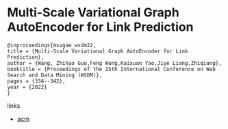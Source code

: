 # Multi-Scale Variational Graph AutoEncoder for Link Prediction

```
@inproceedings{msvgae_wsdm22,
title = {Multi-Scale Variational Graph AutoEncoder for Link Prediction},
author = {Wang, Zhihao Guo,Feng Wang,Kaixuan Yao,Jiye Liang,Zhiqiang},
booktitle = {Proceedings of the 15th International Conference on Web Search and Data Mining (WSDM)},
pages = {334--342},
year = {2022}
}
```

links
- [acm](https://dl.acm.org/doi/10.1145/3488560.3498531)
